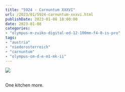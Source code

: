 ```yaml
---
title: "5924 - Carnuntum XXXVI"
url: /2023/01/5924-carnuntum-xxxvi.html
publishDate: 2023-01-08 18:00:00
date: 2023-01-08
categories:
- "olympus-m-zuiko-digital-ed-12-100mm-f4-0-is-pro"
tags:
- "austria"
- "niederosterreich"
- "carnuntum"
- "olympus-om-d-e-m1-mk-ii"
---
```

<div class="container">
<div class="center"><a target="_blank" href="https://d25zfm9zpd7gm5.cloudfront.net/1200x1200/2019/20190922_101824_lr.jpg"><img class="webfeedsFeaturedVisual" src="https://d25zfm9zpd7gm5.cloudfront.net/0600x0600/2019/20190922_101824_lr.jpg" /></a></div>
</div>
<br />

One kitchen more.
